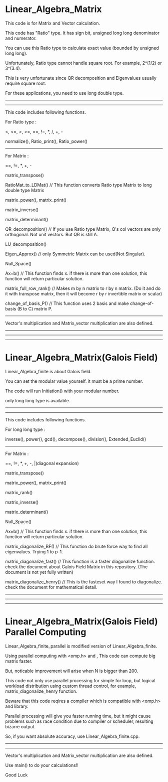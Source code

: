 # Linear_Algebra_Matrix
 


This code is for Matrix and Vector calculation.

This code has "Ratio" type. It has sign bit, unsigned long long denominator and numerator.




You can use this Ratio type to calculate exact value (bounded by unsigned long long).

Unfortunately, Ratio type cannot handle square root. For example, 2^(1/2) or 3^(3.4).

This is very unfortunate since QR decomposition and Eigenvalues usually require square root.

For these applications, you need to use long double type.



----------------------
-----------------------

This code includes following functions.

For Ratio type :

<, <=, >, >=, ==, !=, *, /, +, -

normalize(), Ratio_print(), Ratio_power()

-----------------------

For Matrix : 

==, !=, *, +, -


matrix_transpose()

RatioMat_to_LDMat()      // This function converts Ratio type Matrix to long double type Matrix

matrix_power(), matrix_print()

matrix_inverse()

matrix_determinant()

QR_decomposition()       // If you use Ratio type Matrix, Q's col vectors are only orthogonal. Not unit vectors. But QR is still A.

LU_decomposition()

Eigen_Approx()           // only Symmetric Matrix can be used(Not Singular).

Null_Space()

Ax=b()                   // This function finds x. if there is more than one solution, this function will return particular solution.

matrix_full_row_rank()   // Makes m by n matrix to r by n matrix. (Do it and do it with transpose matrix, then it will become r by r invertible matrix or scalar)

change_of_basis_P()      // This function uses 2 basis and make change-of-basis (B to C) matrix P.

--------------------------

Vector's multiplication and Matrix_vector multiplication are also defined.

--------------------------
------------------------
---------------------------


# Linear_Algebra_Matrix(Galois Field)
 

Linear_Algebra_finite is about Galois field.

You can set the modular value yourself. it must be a prime number.

The code will run Initiation() with your modular number.

only long long type is available.



----------------------
-----------------------

This code includes following functions.

For long long type :

inverse(), power(), gcd(), decompose(), divisior(), Extended_Euclid()

-----------------------

For Matrix : 

==, !=, *, +, -, |(diagonal expansion)

matrix_transpose()

matrix_power(), matrix_print()

matrix_rank()

matrix_inverse()

matrix_determinant()

Null_Space()

Ax=b()                     // This function finds x. if there is more than one solution, this function will return particular solution.

matrix_diagonalize_BF()    // This function do brute force way to find all eigenvalues. Trying 1 to p-1.

matrix_diagonalize_fast()  // This function is a faster diagonalize function. check the document about Galois Field Matrix in this repository. (The document is not yet fully written)

matrix_diagonalize_henry() // This is the fasteset way I found to diagonalize. check the document for mathematical detail. 



--------------------------
------------------------
---------------------------


# Linear_Algebra_Matrix(Galois Field) Parallel Computing
 

Linear_Algebra_finite_parallel is modified version of Linear_Algebra_finite.

Using parallel computing with <omp.h> and <thread>, This code can compute big matrix faster.

But, noticable improvement will arise when N is bigger than 200.

This code not only use parallel processing for simple for loop, but logical workload distribution using custom thread control, for example, matrix_diagonalize_henry function.

Beware that this code reqires a compiler which is compatible with <omp.h> and <thread> library.

Parallel processing will give you faster running time, but it might cause problems such as race condition due to compiler or scheduler, resulting bizarre output.

So, if you want absolute accuracy, use Linear_Algebra_finite.cpp.



----------------------
-----------------------



Vector's multiplication and Matrix_vector multiplication are also defined.

Use main() to do your calculations!!

Good Luck
